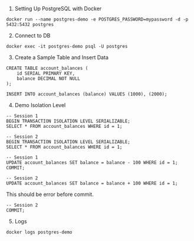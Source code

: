 1. Setting Up PostgreSQL with Docker
```shell
docker run --name postgres-demo -e POSTGRES_PASSWORD=mypassword -d -p 5432:5432 postgres
```

2. Connect to DB
```shell
docker exec -it postgres-demo psql -U postgres
```

3. Create a Sample Table and Insert Data
```shell
CREATE TABLE account_balances (
    id SERIAL PRIMARY KEY,
    balance DECIMAL NOT NULL
);

INSERT INTO account_balances (balance) VALUES (1000), (2000);
```

4. Demo Isolation Level
```shell
-- Session 1
BEGIN TRANSACTION ISOLATION LEVEL SERIALIZABLE;
SELECT * FROM account_balances WHERE id = 1;
```
```shell
-- Session 2
BEGIN TRANSACTION ISOLATION LEVEL SERIALIZABLE;
SELECT * FROM account_balances WHERE id = 1;
```
```shell
-- Session 1
UPDATE account_balances SET balance = balance - 100 WHERE id = 1;
COMMIT;
```
```shell
-- Session 2
UPDATE account_balances SET balance = balance + 100 WHERE id = 1;
```
This should be error before commit.
```shell
-- Session 2
COMMIT;
```

5. Logs
```shell
docker logs postgres-demo
```